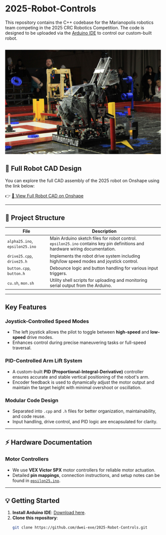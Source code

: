 # 2025-Robot-Controls

This repository contains the C++ codebase for the Marianopolis robotics team competing in the 2025 CRC Robotics Competition. The code is designed to be uploaded via the [Arduino IDE](https://www.arduino.cc/en/software) to control our custom-built robot.

![Final Robot](./robot_final.jpg)
---

## 🧩 Full Robot CAD Design

You can explore the full CAD assembly of the 2025 robot on Onshape using the link below:

👉 [🔗 View Full Robot CAD on Onshape](https://cad.onshape.com/documents/a2734e4784fa8068635b3294/w/16b7b7efe2af4ba885564039/e/841d01ddace3edf723e5a0dc?renderMode=0&uiState=6875c6f51bd008323ed1c823)  

---

## 📁 Project Structure

| File | Description |
|------|-------------|
| `alpha25.ino`, `epsilon25.ino` | Main Arduino sketch files for robot control. `epsilon25.ino` contains key pin definitions and hardware wiring documentation. |
| `drive25.cpp`, `drive25.h` | Implements the robot drive system including high/low speed modes and joystick control. |
| `button.cpp`, `button.h` | Debounce logic and button handling for various input triggers. |
| `cu.sh`, `mon.sh` | Utility shell scripts for uploading and monitoring serial output from the Arduino. |

---

##  Key Features

### Joystick-Controlled Speed Modes
- The left joystick allows the pilot to toggle between **high-speed** and **low-speed** drive modes.
- Enhances control during precise maneuvering tasks or full-speed traversal.

### PID-Controlled Arm Lift System
- A custom-built **PID (Proportional-Integral-Derivative)** controller ensures accurate and stable vertical positioning of the robot's arm.
- Encoder feedback is used to dynamically adjust the motor output and maintain the target height with minimal overshoot or oscillation.

### Modular Code Design
- Separated into `.cpp` and `.h` files for better organization, maintainability, and code reuse.
- Input handling, drive control, and PID logic are encapsulated for clarity.

---

## ⚡ Hardware Documentation

### Motor Controllers
- We use **VEX Victor SPX** motor controllers for reliable motor actuation.
- Detailed **pin mappings**, connection instructions, and setup notes can be found in [`epsilon25.ino`](./epsilon25.ino).

---

## 💡 Getting Started

1. **Install Arduino IDE**: [Download here](https://www.arduino.cc/en/software).
2. **Clone this repository**:
   ```bash
   git clone https://github.com/dwei-exe/2025-Robot-Controls.git
